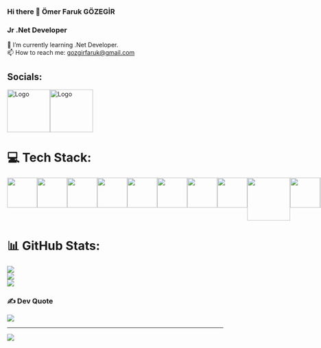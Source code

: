 ### Hi there 👋 Ömer Faruk GÖZEGİR

### Jr .Net Developer
🌱 I’m currently learning .Net Developer.
<br>
📫 How to reach me: gozgirfaruk@gmail.com

## Socials:
<div style="display: flex; gap: 10;">
  <a href="https://www.linkedin.com/in/gozgirfaruk/">
    <img src="https://cdn.pixabay.com/photo/2017/02/24/16/50/linkedin-2095609_1280.png" alt="Logo" width="100" height="100">
  </a> <span></span>
  <a href="https://www.instagram.com/gozgirfaruk/">
    <img src="https://cdn.pixabay.com/photo/2016/05/15/01/08/icon-1392950_1280.png" alt="Logo" width="100" height="100">
  </a>

</div>




# 💻 Tech Stack:
<div style="display: flex; gap: 10;">
<img src="https://cdn.worldvectorlogo.com/logos/c--4.svg" width="70" height="70">
<img src="https://upload.wikimedia.org/wikipedia/commons/e/ee/.NET_Core_Logo.svg" width="70" height="70">
<img src="https://www.svgrepo.com/show/303229/microsoft-sql-server-logo.svg" width="70" height="70">
<img src="https://www.svgrepo.com/show/303251/mysql-logo.svg" width="70" height="70">
<img src="https://www.svgrepo.com/show/439268/postgresql.svg" width="70" height="70">
  <img src="https://www.svgrepo.com/show/373845/mongo.svg" width="70" height="70">
<img src="https://www.svgrepo.com/show/452228/html-5.svg" width="70" height="70">
<img src="https://www.svgrepo.com/show/452045/js.svg" width="70" height="70">
<img src="https://www.svgrepo.com/show/448271/azure-devops.svg" width="100" height="100">
<img src="https://www.svgrepo.com/show/452210/git.svg" width="70" height="70">
<img src="https://camo.githubusercontent.com/7756f4d96fbae10fad3ffb32fe76b870f037f5d3c77050786ff2d70b7c25d26c/68747470733a2f2f646f63732e6d6963726f736f66742e636f6d2f73762d73652f617a7572652f6d656469612f696e6465782f617a7572652d7369676e616c722e737667" width="70" height="70">

</div>



# 📊 GitHub Stats:
![](https://github-readme-stats.vercel.app/api?username=gozgirfaruk&theme=tokyonight&hide_border=true&include_all_commits=true&count_private=false)<br/>
![](https://github-readme-streak-stats.herokuapp.com/?user=gozgirfaruk&theme=tokyonight&hide_border=true)<br/>
![](https://github-readme-stats.vercel.app/api/top-langs/?username=gozgirfaruk&theme=tokyonight&hide_border=true&include_all_commits=true&count_private=false&layout=compact)

### ✍️ Dev Quote
![](https://quotes-github-readme.vercel.app/api?type=horizontal&theme=tokyonight)

---
[![](https://visitcount.itsvg.in/api?id=gozgirfaruk&icon=0&color=0)](https://visitcount.itsvg.in)

<!-- Proudly created with GPRM ( https://gprm.itsvg.in ) -->

